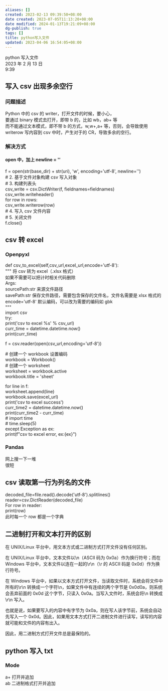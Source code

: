 ```yaml
---
aliases: []
created: 2023-02-13 09:39:50+08:00
date created: 2023-07-05T11:13:20+08:00
date modified: 2024-01-13T19:21:09+08:00
dg-publish: true
tags: []
title: python写入文件
updated: 2023-04-06 16:54:05+08:00
---
```


python 写入文件  
2023 年 2 月 13 日  
9:39

## 写入 csv 出现多余空行
### 问题描述
Python 中的 csv 的 writer，打开文件的时候，要小心，  
要通过 binary 模式去打开，即带 b 的，比如 wb，ab+ 等  
而不能通过文本模式，即不带 b 的方式，w,w+,a+ 等，否则，会导致使用 writerow 写内容到 csv 中时，产生对于的 CR，导致多余的空行。
### 解决方式
#### open 中，加上 newline = ''
f = open(str(base_dir) + str(uri), 'w', encoding='utf-8', newline='')  
\# 2. 基于文件对象构建 csv 写入对象  
\# 3. 构建列表头  
csv_write = csv.DictWriter(f, fieldnames=fieldnames)  
csv_write.writeheader()  
for row in rows:  
csv_write.writerow(row)  
\# 4. 写入 csv 文件内容  
\# 5. 关闭文件  
f.close()

## csv 转 excel
### Openpyxl
def csv_to_excel(self,csv_url,excel_url,encode='utf-8'):  
""" 将 csv 转为 excel（.xlsx 格式）  
如果不需要可以把计时相关代码删除  
Args:  
sourcePath:str 来源文件路径  
savePath:str 保存文件路径，需要包含保存的文件名，文件名需要是 xlsx 格式的  
encode='utf-8' 默认编码，可以改为需要的编码如 gbk  
"""  
import csv  
try:  
print('csv to excel %s' % csv_url)  
curr_time = datetime.datetime.now()  
print(curr_time)

f = csv.reader(open(csv_url,encoding='utf-8'))

\# 创建一个 workbook 设置编码  
workbook = Workbook()  
\# 创建一个 worksheet  
worksheet = workbook.active  
workbook.title = 'sheet'

for line in f:  
worksheet.append(line)  
workbook.save(excel_url)  
print('csv to excel success')  
curr_time2 = datetime.datetime.now()  
print(curr_time2 - curr_time)  
\# import time  
\# time.sleep(5)  
except Exception as ex:  
print(f"csv to excel error, ex:{ex}")
### Pandas
网上搜一下一堆  
很短

## csv 读取第一行为列名的文件
decoded_file=file.read().decode('utf-8').splitlines()  
reader=csv.DictReader(decoded_file)  
For row in reader:  
print(row)  
此时每一个 row 都是一个字典

## 二进制打开和文本打开的区别
在 UNIX/Linux 平台中，用文本方式或二进制方式打开文件没有任何区别。

在 UNIX/Linux 平台中，文本文件以\n（ASCII 码为 0x0a）作为换行符号；而在 Windows 平台中，文本文件以连在一起的\r\n（\r 的 ASCII 码是 0x0d）作为换行符号。

在 Windows 平台中，如果以文本方式打开文件，当读取文件时，系统会将文件中所有的\r\n 转换成一个字符\n，如果文件中有连续的两个字节是 0x0d0a，则系统会丢弃前面的 0x0d 这个字节，只读入 0x0a。当写入文件时，系统会将\n 转换成\r\n 写入。

也就是说，如果要写入的内容中有字节为 0x0a，则在写人该字节前，系统会自动先写入一个 0x0d。因此，如果用文本方式打开二进制文件进行读写，读写的内容就可能和文件的内容有出入。

因此，用二进制方式打开文件总是最保险的。

## python 写入 txt
### Mode
a+ 打开并追加  
ab 二进制格式打开并追加